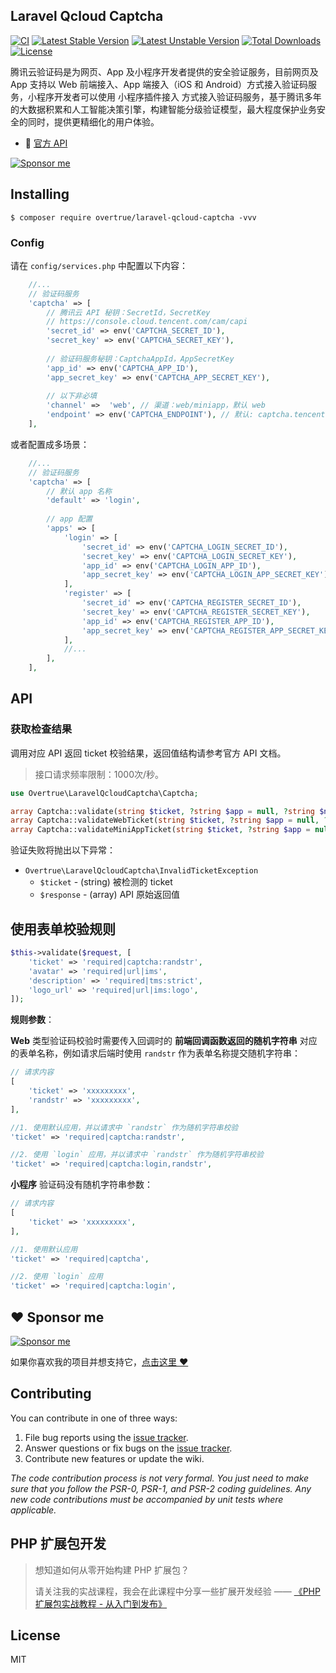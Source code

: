 Laravel Qcloud Captcha
---

[![CI](https://github.com/overtrue/laravel-qcloud-captcha/actions/workflows/ci.yml/badge.svg)](https://github.com/overtrue/laravel-qcloud-captcha/actions/workflows/ci.yml)
[![Latest Stable Version](https://poser.pugx.org/overtrue/laravel-qcloud-captcha/v/stable.svg)](https://packagist.org/packages/overtrue/laravel-qcloud-captcha)
[![Latest Unstable Version](https://poser.pugx.org/overtrue/laravel-qcloud-captcha/v/unstable.svg)](https://packagist.org/packages/overtrue/laravel-qcloud-captcha)
[![Total Downloads](https://poser.pugx.org/overtrue/laravel-qcloud-captcha/downloads)](https://packagist.org/packages/overtrue/laravel-qcloud-captcha)
[![License](https://poser.pugx.org/overtrue/laravel-qcloud-captcha/license)](https://packagist.org/packages/overtrue/laravel-qcloud-captcha)

腾讯云验证码是为网页、App 及小程序开发者提供的安全验证服务，目前网页及 App 支持以 Web 前端接入、App 端接入（iOS 和 Android）方式接入验证码服务，小程序开发者可以使用 小程序插件接入
方式接入验证码服务，基于腾讯多年的大数据积累和人工智能决策引擎，构建智能分级验证模型，最大程度保护业务安全的同时，提供更精细化的用户体验。

- :book: [官方 API](https://cloud.tencent.com/document/product/1110/36334)

[![Sponsor me](https://raw.githubusercontent.com/overtrue/overtrue/master/sponsor-me-button-s.svg)](https://github.com/sponsors/overtrue)

## Installing

```shell
$ composer require overtrue/laravel-qcloud-captcha -vvv
```

### Config

请在 `config/services.php` 中配置以下内容：

```php
    //...
    // 验证码服务
    'captcha' => [
        // 腾讯云 API 秘钥：SecretId，SecretKey
        // https://console.cloud.tencent.com/cam/capi
        'secret_id' => env('CAPTCHA_SECRET_ID'),
        'secret_key' => env('CAPTCHA_SECRET_KEY'),
        
        // 验证码服务秘钥：CaptchaAppId，AppSecretKey
        'app_id' => env('CAPTCHA_APP_ID'), 
        'app_secret_key' => env('CAPTCHA_APP_SECRET_KEY'),
        
        // 以下非必填
        'channel' =>  'web', // 渠道：web/miniapp，默认 web
        'endpoint' => env('CAPTCHA_ENDPOINT'), // 默认: captcha.tencentcloudapi.com
    ],
```

或者配置成多场景：

```php
    //...
    // 验证码服务
    'captcha' => [
        // 默认 app 名称
        'default' => 'login',
        
        // app 配置
        'apps' => [
            'login' => [
                'secret_id' => env('CAPTCHA_LOGIN_SECRET_ID'),
                'secret_key' => env('CAPTCHA_LOGIN_SECRET_KEY'),
                'app_id' => env('CAPTCHA_LOGIN_APP_ID'), 
                'app_secret_key' => env('CAPTCHA_LOGIN_APP_SECRET_KEY'),
            ],
            'register' => [
                'secret_id' => env('CAPTCHA_REGISTER_SECRET_ID'),
                'secret_key' => env('CAPTCHA_REGISTER_SECRET_KEY'),
                'app_id' => env('CAPTCHA_REGISTER_APP_ID'), 
                'app_secret_key' => env('CAPTCHA_REGISTER_APP_SECRET_KEY'),
            ],
            //...
        ],
    ],
```

## API

### 获取检查结果

调用对应 API 返回 ticket 校验结果，返回值结构请参考官方 API 文档。

> 接口请求频率限制：1000次/秒。

```php
use Overtrue\LaravelQcloudCaptcha\Captcha;

array Captcha::validate(string $ticket, ?string $app = null, ?string $nonce = null);
array Captcha::validateWebTicket(string $ticket, ?string $app = null, ?string $nonce = null);
array Captcha::validateMiniAppTicket(string $ticket, ?string $app = null);
```

验证失败将抛出以下异常：

- `Overtrue\LaravelQcloudCaptcha\InvalidTicketException`
  - `$ticket` - (string) 被检测的 ticket
  - `$response` - (array) API 原始返回值

## 使用表单校验规则

```php
$this->validate($request, [
	'ticket' => 'required|captcha:randstr',
	'avatar' => 'required|url|ims',
	'description' => 'required|tms:strict',
	'logo_url' => 'required|url|ims:logo',
]);
```

**规则参数**：

**Web** 类型验证码校验时需要传入回调时的 **前端回调函数返回的随机字符串** 对应的表单名称，例如请求后端时使用 `randstr` 作为表单名称提交随机字符串：

```php
// 请求内容
[
    'ticket' => 'xxxxxxxxx',
    'randstr' => 'xxxxxxxxx',
],

//1. 使用默认应用，并以请求中 `randstr` 作为随机字符串校验
'ticket' => 'required|captcha:randstr', 

//2. 使用 `login` 应用，并以请求中 `randstr` 作为随机字符串校验
'ticket' => 'required|captcha:login,randstr',
```

**小程序** 验证码没有随机字符串参数：

```php
// 请求内容
[
    'ticket' => 'xxxxxxxxx',
],

//1. 使用默认应用
'ticket' => 'required|captcha', 

//2. 使用 `login` 应用
'ticket' => 'required|captcha:login',
```

## :heart: Sponsor me 

[![Sponsor me](https://raw.githubusercontent.com/overtrue/overtrue/master/sponsor-me.svg)](https://github.com/sponsors/overtrue)

如果你喜欢我的项目并想支持它，[点击这里 :heart:](https://github.com/sponsors/overtrue)

## Contributing

You can contribute in one of three ways:

1. File bug reports using the [issue tracker](https://github.com/overtrue/laravel-package/issues).
2. Answer questions or fix bugs on the [issue tracker](https://github.com/overtrue/laravel-package/issues).
3. Contribute new features or update the wiki.

_The code contribution process is not very formal. You just need to make sure that you follow the PSR-0, PSR-1, and PSR-2 coding guidelines. Any
new code contributions must be accompanied by unit tests where applicable._

## PHP 扩展包开发

> 想知道如何从零开始构建 PHP 扩展包？
>
> 请关注我的实战课程，我会在此课程中分享一些扩展开发经验 —— [《PHP 扩展包实战教程 - 从入门到发布》](https://learnku.com/courses/creating-package)

## License

MIT
